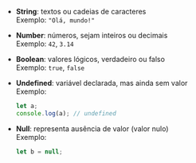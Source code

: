 - **String**: textos ou cadeias de caracteres  
  Exemplo: `"Olá, mundo!"`

- **Number**: números, sejam inteiros ou decimais  
  Exemplo: `42`, `3.14`

- **Boolean**: valores lógicos, verdadeiro ou falso  
  Exemplo: `true`, `false`

- **Undefined**: variável declarada, mas ainda sem valor  
  Exemplo:  
    ```js
    let a;
    console.log(a); // undefined
    ```

- **Null**: representa ausência de valor (valor nulo)  
  Exemplo:  
    ```js
    let b = null;
    ```
